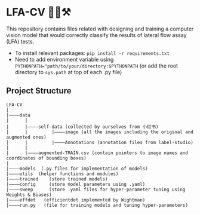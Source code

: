 # LFA-CV 🦠💊⚒
This repository contains files related with designing and training a computer vision model that would correctly classify the results of lateral flow assay (LFA) tests.

* To install relevant packages: `pip install -r requirements.txt`
* Need to add environment variable using `PYTHONPATH="path/to/your/directory:$PYTHONPATH` (or add the root directory to `sys.path` at top of each .py file)

## Project Structure
```
LFA-CV
|
|————data
|      |
|      |————self-data (collected by ourselves from 小红书)
|      |         |————image (all the images including the original and augmented ones)
|      |         |————Annotations (annotation files from label-studio)
|      |
|      |————augmented-TRAIN.csv (contain pointers to image names and coordinates of bounding boxes)
|
|————models  (.py files for implementation of models)
|————utils  (helper functions and modules)
|————trained    (store trained models)
|————config     (store model parameters using .yaml)
|————sweep      (store .yaml files for hyper-parameter tuning using Weights & Biases)
|————effdet   (efficientdet implemented by Wightman)
|————run.py   (file for training models and tuning hyper-parameters)
```
